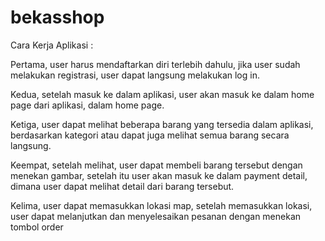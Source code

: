 # bekasshop

Cara Kerja Aplikasi : 

Pertama, user harus mendaftarkan diri terlebih dahulu, jika user sudah melakukan registrasi, user dapat langsung melakukan log in.

Kedua, setelah masuk ke dalam aplikasi, user akan masuk ke dalam home page dari aplikasi, dalam home page.

Ketiga, user dapat melihat beberapa barang yang tersedia dalam aplikasi, berdasarkan kategori atau dapat juga melihat semua barang secara langsung.

Keempat, setelah melihat, user dapat membeli barang tersebut dengan menekan gambar, setelah itu user akan masuk ke dalam payment detail, dimana user dapat melihat detail dari barang tersebut.

Kelima, user dapat memasukkan lokasi map, setelah memasukkan lokasi, user dapat melanjutkan dan menyelesaikan pesanan dengan menekan tombol order
